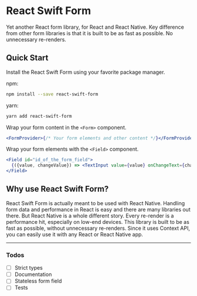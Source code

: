 # React Swift Form

Yet another React form library, for React and React Native. Key difference from other form libraries is that it is built to be as fast as possible. No unnecessary re-renders.

## Quick Start

Install the React Swift Form using your favorite package manager.

npm:

```bash
npm install --save react-swift-form
```

yarn:

```bash
yarn add react-swift-form
```

Wrap your form content in the `<Form>` component.

```jsx
<FormProvider>{/* Your form elements and other content */}</FormProvider>
```

Wrap your form elements with the `<Field>` component.

```jsx
<Field id="id_of_the_form_field">
  {({value, changeValue}) => <TextInput value={value} onChangeText={changeValue} />}
</Field>
```

## Why use React Swift Form?

React Swift Form is actually meant to be used with React Native. Handling form data and performance in React is easy and there are many libraries out there. But React Native is a whole different story. Every re-render is a performance hit, especially on low-end devices. This library is built to be as fast as possible, without unnecessary re-renders. Since it uses Context API, you can easily use it with any React or React Native app.

---

### Todos

- [ ] Strict types
- [ ] Documentation
- [ ] Stateless form field
- [ ] Tests
